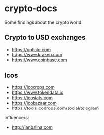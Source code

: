 # crypto-docs
Some findings about the crypto world

## Crypto to USD exchanges

* https://uphold.com
* https://www.kraken.com
* https://www.coinbase.com

## Icos 

* https://icodrops.com
* https://www.tokendata.io
* https://icostats.com
* https://icobazaar.com
* https://tools.icodrops.com/social/telegram

Influencers:

* http://ianbalina.com
